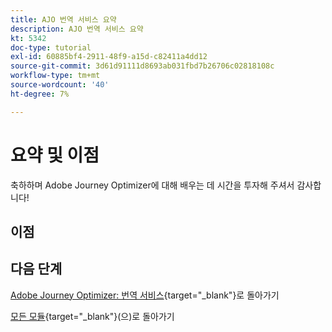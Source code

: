 ```yaml
---
title: AJO 번역 서비스 요약
description: AJO 번역 서비스 요약
kt: 5342
doc-type: tutorial
exl-id: 60885bf4-2911-48f9-a15d-c82411a4dd12
source-git-commit: 3d61d91111d8693ab031fbd7b26706c02818108c
workflow-type: tm+mt
source-wordcount: '40'
ht-degree: 7%

---
```


# 요약 및 이점

축하하며 Adobe Journey Optimizer에 대해 배우는 데 시간을 투자해 주셔서 감사합니다!

## 이점

## 다음 단계

[Adobe Journey Optimizer: 번역 서비스](./ajotranslationsvcs.md){target="_blank"}로 돌아가기

[모든 모듈](./../../../../overview.md){target="_blank"}(으)로 돌아가기
